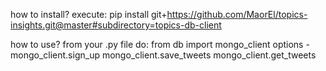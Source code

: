 how to install?
execute:
pip install git+https://github.com/MaorEl/topics-insights.git@master#subdirectory=topics-db-client 

how to use?
from your .py file do:
from db import mongo_client
options -
mongo_client.sign_up
mongo_client.save_tweets
mongo_client.get_tweets